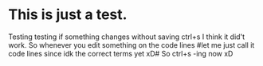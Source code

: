 # This is just a test.
Testing testing if something changes without saving ctrl+s
I think it did't work. So whenever you edit something on the code lines #let me just call it code lines since idk the correct terms yet xD#
So ctrl+s -ing now xD